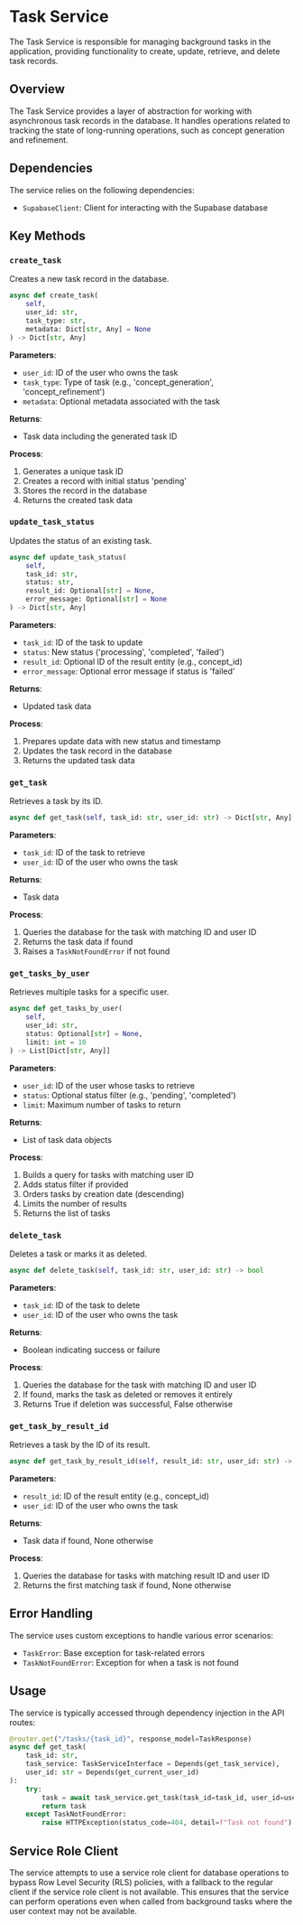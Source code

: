 # Task Service

The Task Service is responsible for managing background tasks in the application, providing functionality to create, update, retrieve, and delete task records.

## Overview

The Task Service provides a layer of abstraction for working with asynchronous task records in the database. It handles operations related to tracking the state of long-running operations, such as concept generation and refinement.

## Dependencies

The service relies on the following dependencies:

- `SupabaseClient`: Client for interacting with the Supabase database

## Key Methods

### `create_task`

Creates a new task record in the database.

```python
async def create_task(
    self, 
    user_id: str, 
    task_type: str, 
    metadata: Dict[str, Any] = None
) -> Dict[str, Any]
```

**Parameters**:
- `user_id`: ID of the user who owns the task
- `task_type`: Type of task (e.g., 'concept_generation', 'concept_refinement')
- `metadata`: Optional metadata associated with the task

**Returns**:
- Task data including the generated task ID

**Process**:
1. Generates a unique task ID
2. Creates a record with initial status 'pending'
3. Stores the record in the database
4. Returns the created task data

### `update_task_status`

Updates the status of an existing task.

```python
async def update_task_status(
    self,
    task_id: str,
    status: str,
    result_id: Optional[str] = None,
    error_message: Optional[str] = None
) -> Dict[str, Any]
```

**Parameters**:
- `task_id`: ID of the task to update
- `status`: New status ('processing', 'completed', 'failed')
- `result_id`: Optional ID of the result entity (e.g., concept_id)
- `error_message`: Optional error message if status is 'failed'

**Returns**:
- Updated task data

**Process**:
1. Prepares update data with new status and timestamp
2. Updates the task record in the database
3. Returns the updated task data

### `get_task`

Retrieves a task by its ID.

```python
async def get_task(self, task_id: str, user_id: str) -> Dict[str, Any]
```

**Parameters**:
- `task_id`: ID of the task to retrieve
- `user_id`: ID of the user who owns the task

**Returns**:
- Task data

**Process**:
1. Queries the database for the task with matching ID and user ID
2. Returns the task data if found
3. Raises a `TaskNotFoundError` if not found

### `get_tasks_by_user`

Retrieves multiple tasks for a specific user.

```python
async def get_tasks_by_user(
    self, 
    user_id: str, 
    status: Optional[str] = None,
    limit: int = 10
) -> List[Dict[str, Any]]
```

**Parameters**:
- `user_id`: ID of the user whose tasks to retrieve
- `status`: Optional status filter (e.g., 'pending', 'completed')
- `limit`: Maximum number of tasks to return

**Returns**:
- List of task data objects

**Process**:
1. Builds a query for tasks with matching user ID
2. Adds status filter if provided
3. Orders tasks by creation date (descending)
4. Limits the number of results
5. Returns the list of tasks

### `delete_task`

Deletes a task or marks it as deleted.

```python
async def delete_task(self, task_id: str, user_id: str) -> bool
```

**Parameters**:
- `task_id`: ID of the task to delete
- `user_id`: ID of the user who owns the task

**Returns**:
- Boolean indicating success or failure

**Process**:
1. Queries the database for the task with matching ID and user ID
2. If found, marks the task as deleted or removes it entirely
3. Returns True if deletion was successful, False otherwise

### `get_task_by_result_id`

Retrieves a task by the ID of its result.

```python
async def get_task_by_result_id(self, result_id: str, user_id: str) -> Optional[Dict[str, Any]]
```

**Parameters**:
- `result_id`: ID of the result entity (e.g., concept_id)
- `user_id`: ID of the user who owns the task

**Returns**:
- Task data if found, None otherwise

**Process**:
1. Queries the database for tasks with matching result ID and user ID
2. Returns the first matching task if found, None otherwise

## Error Handling

The service uses custom exceptions to handle various error scenarios:

- `TaskError`: Base exception for task-related errors
- `TaskNotFoundError`: Exception for when a task is not found

## Usage

The service is typically accessed through dependency injection in the API routes:

```python
@router.get("/tasks/{task_id}", response_model=TaskResponse)
async def get_task(
    task_id: str,
    task_service: TaskServiceInterface = Depends(get_task_service),
    user_id: str = Depends(get_current_user_id)
):
    try:
        task = await task_service.get_task(task_id=task_id, user_id=user_id)
        return task
    except TaskNotFoundError:
        raise HTTPException(status_code=404, detail=f"Task not found")
```

## Service Role Client

The service attempts to use a service role client for database operations to bypass Row Level Security (RLS) policies, with a fallback to the regular client if the service role client is not available. This ensures that the service can perform operations even when called from background tasks where the user context may not be available. 